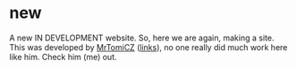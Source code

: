 # new
A new IN DEVELOPMENT website.
So, here we are again, making a site.
This was developed by [MrTomiCZ](https://github.com/MrTomiCZ) ([links](https://guns.lol/mrtomicz)), no one really did much work here like him.
Check him (me) out.
